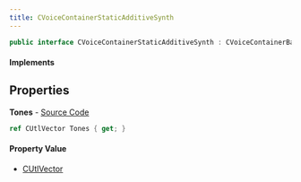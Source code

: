 ```yaml
---
title: CVoiceContainerStaticAdditiveSynth
---
```


```csharp
public interface CVoiceContainerStaticAdditiveSynth : CVoiceContainerBase, ISchemaClass<CVoiceContainerBase>, ISchemaClass<CVoiceContainerStaticAdditiveSynth>, ISchemaField, ISchemaClass, INativeHandle
```

#### Implements

## Properties

**Tones** - [Source Code](https://github.com/swiftly-solution/swiftlys2/blob/main/managed/src/SwiftlyS2.Generated/Schemas/Interfaces/CVoiceContainerStaticAdditiveSynth.cs#L17)

```csharp
ref CUtlVector Tones { get; }
```

#### Property Value

- [CUtlVector](/docs/api/shared/natives/cutlvector)

